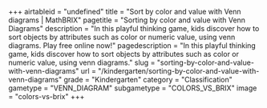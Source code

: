 +++
airtableid = "undefined"
title = "Sort by color and value with Venn diagrams | MathBRIX"
pagetitle = "Sorting by color and value with Venn Diagrams"
description = "In this playful thinking game, kids discover how to sort objects by attributes such as color or numeric value, using venn diagrams. Play free online now!"
pagedescription = "In this playful thinking game, kids discover how to sort objects by attributes such as color or numeric value, using venn diagrams."
slug = "sorting-by-color-and-value-with-venn-diagrams"
url = "/kindergarten/sorting-by-color-and-value-with-venn-diagrams"
grade = "Kindergarten"
category = "Classification"
gametype = "VENN_DIAGRAM"
subgametype = "COLORS_VS_BRIX"
image = "colors-vs-brix"
+++